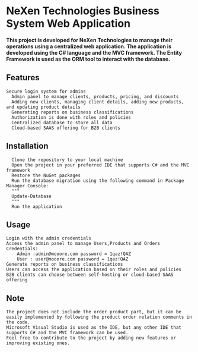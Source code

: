 # NeXen Technologies Business System Web Application
**This project is developed for NeXen Technologies to manage their operations using a centralized web application.
The application is developed using the C# language and the MVC framework. The Entity Framework is used as the ORM tool to interact with the database.**
## Features
    Secure login system for admins
      Admin panel to manage clients, products, pricing, and discounts
      Adding new clients, managing client details, adding new products, and updating product details
      Generating reports on business classifications
      Authorization is done with roles and policies
      Centralized database to store all data
      Cloud-based SAAS offering for B2B clients
## Installation
      Clone the repository to your local machine
      Open the project in your preferred IDE that supports C# and the MVC framework
      Restore the NuGet packages
      Run the database migration using the following command in Package Manager Console:
      """
      Update-Database
      """
      Run the application
## Usage
    Login with the admin credentials
    Access the admin panel to manage Users,Products and Orders
    Credentials:
        Admin :admin@mooore.com password = 1qaz!QAZ
        User : user@mooore.com password = 1qaz!QAZ
    Generate reports on business classifications
    Users can access the application based on their roles and policies
    B2B clients can choose between self-hosting or cloud-based SAAS offering
## Note
    The project does not include the order product part, but it can be easily implemented by following the product order relation comments in the code.
    Microsoft Visual Studio is used as the IDE, but any other IDE that supports C# and the MVC framework can be used.
    Feel free to contribute to the project by adding new features or improving existing ones.
